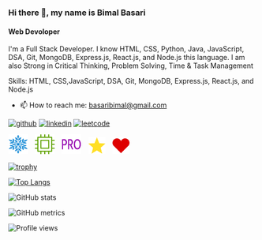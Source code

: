 ### Hi there 👋, my name is Bimal Basari
#### Web Devoloper

I'm a Full Stack Developer. I know HTML, CSS, Python, Java, JavaScript, DSA, Git, MongoDB, Express.js, React.js, and Node.js this language. I am also Strong in Critical Thinking, 
Problem Solving, Time & Task Management

Skills: HTML, CSS,JavaScript, DSA, Git, MongoDB, Express.js, React.js, and Node.js

<!-- - 🔭 I’m currently working on this page.  -->
- 📫 How to reach me: basaribimal@gmail.com 


[<img src='https://cdn.jsdelivr.net/npm/simple-icons@3.0.1/icons/github.svg' alt='github' height='40'>](https://github.com/https://github.com/bimalbasari)  [<img src='https://cdn.jsdelivr.net/npm/simple-icons@3.0.1/icons/linkedin.svg' alt='linkedin' height='40'>](https://www.linkedin.com/in/https://www.linkedin.com/in/bimal-basari//)  [<img src='https://cdn.jsdelivr.net/npm/simple-icons@3.0.1/icons/leetcode.svg' alt='leetcode' height='40'>](https://leetcode.com/bimalbasari98/)  

<a href='https://archiveprogram.github.com/'><img src='https://raw.githubusercontent.com/acervenky/animated-github-badges/master/assets/acbadge.gif' width='40' height='40'></a> <a href='https://docs.github.com/en/developers'><img src='https://raw.githubusercontent.com/acervenky/animated-github-badges/master/assets/devbadge.gif' width='40' height='40'></a> <a href='https://github.com/pricing'><img src='https://raw.githubusercontent.com/acervenky/animated-github-badges/master/assets/pro.gif' width='40' height='40'></a> <a href='https://stars.github.com/'><img src='https://raw.githubusercontent.com/acervenky/animated-github-badges/master/assets/starbadge.gif' width='35' height='35'></a> <a href='https://docs.github.com/en/github/supporting-the-open-source-community-with-github-sponsors'><img src='https://raw.githubusercontent.com/acervenky/animated-github-badges/master/assets/sponsorbadge.gif' width='35' height='35'></a> 

[![trophy](https://github-profile-trophy.vercel.app/?username=https://github.com/bimalbasari)](https://github.com/ryo-ma/github-profile-trophy)

[![Top Langs](https://github-readme-stats.vercel.app/api/top-langs/?username=https://github.com/bimalbasari)](https://github.com/anuraghazra/github-readme-stats)

![GitHub stats](https://github-readme-stats.vercel.app/api?username=https://github.com/bimalbasari&show_icons=true&count_private=true)  

<!-- ![GitHub Activity Graph](https://activity-graph.herokuapp.com/graph?username=https://github.com/bimalbasari)   -->

![GitHub metrics](https://metrics.lecoq.io/https://github.com/bimalbasari)  

<!-- ![GitHub streak stats](https://streak-stats.demolab.com/?user=https://github.com/bimalbasari)   -->

![Profile views](https://gpvc.arturio.dev/https://github.com/bimalbasari)  
